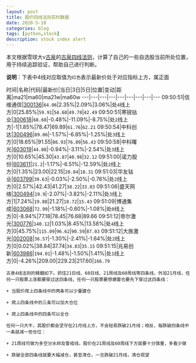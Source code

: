 ```yaml
---
layout: post
title: 股价四线法则实时数据
date: 2020-5-10
categories: blog
tags: [python,stock]
description: stock index alert
---
```



本文根据雪球大v[古泉](https://xueqiu.com/u/7148646888)的[古泉四线法则](https://xueqiu.com/7148646888/130498192)，计算了自己的一些自选股当前所处位置，用于持续追踪验证，帮助自己进行判断。

**说明**：下表中4线对应取值为`红色`表示最新价处于对应指标上方，属正面

时间|名称|代码|最新价|当日|3日|5日|位置|变动|距离|ma21|ma60|ma21w|ma60w
---|---|---|---|---|---|---|---|---
09:50:51|信维通信|[300136](https://xueqiu.com/S/SZ300136)|`64.06`|2.35%|2.09%|3.06%|处`4`线上方|0|25.85%|`59.91`|`54.68`|`49.78`|`42.49`
09:50:51|寒锐钴业|[300618](https://xueqiu.com/S/SZ300618)|`68.68`|-0.48%|-11.09%|-8.75%|处`2`线上方|-1|1.85%|78.47|69.89|`61.76`|`62.21`
09:50:54|中科创达|[300496](https://xueqiu.com/S/SZ300496)|`89.06`|-1.57%|-6.85%|-1.25%|处`3`线上方|0|18.65%|91.55|`86.93`|`76.09`|`56.43`
09:50:58|中科曙光|[603019](https://xueqiu.com/S/SH603019)|`44.08`|-0.94%|-3.11%|-2.54%|处`3`线上方|0|10.65%|45.30|`43.87`|`40.98`|`32.12`
09:51:00|诺力股份|[603611](https://xueqiu.com/S/SH603611)|`21.2`|-1.17%|-6.51%|-12.59%|处`2`线上方|0|1.35%|23.00|22.15|`20.84`|`18.31`
09:51:03|华友钴业|[603799](https://xueqiu.com/S/SH603799)|`39.63`|-0.03%|-2.50%|-0.76%|处`2`线上方|0|2.57%|42.43|41.27|`38.22`|`33.83`
09:51:06|盛天网络|[300494](https://xueqiu.com/S/SZ300494)|`19.9`|-2.07%|-3.82%|-2.11%|处`3`线上方|1|7.24%|`19.88`|21.27|`18.72`|`15.43`
09:51:09|博通集成|[603068](https://xueqiu.com/S/SH603068)|`72.99`|-1.18%|-0.60%|-1.08%|处`0`线上方|0|-8.94%|77.18|78.45|76.68|89.66
09:51:12|帝尔激光|[300776](https://xueqiu.com/S/SZ300776)|`140.12`|1.03%|8.45%|13.58%|处`4`线上方|0|45.75%|`115.09`|`96.62`|`90.59`|`87.03`
09:51:12|大族激光|[002008](https://xueqiu.com/S/SZ002008)|`36.57`|-1.30%|-2.41%|-1.64%|处`2`线上方|0|0.02%|38.84|37.74|`34.83`|`35.15`
09:51:15|兆易创新|[603986](https://xueqiu.com/S/SH603986)|`194.01`|-1.48%|-1.50%|1.41%|处`1`线上方|0|-4.26%|209.00|229.23|217.60|`166.79`

```
古泉4线法则的精髓如下。抓住21日线、60日线、21周线及60周线等四条线，外加21月线，任何一只股票上涨都要穿过这四条线，任何一只股票要想爆雷也要先下穿过这四条线：

+ 当股价爬上四条线中的两条可以少量建仓

+ 爬上四条线中的三条可以加大仓位

+ 爬上四条线中的四条可以全仓

任何一只大牛，其股价都会坚守在21月线上方，不会轻易跌破21月线；相反，每跌破四条线中一条就减一些仓位：

+ 21周线可做为多空分水岭及警戒线，股价在21周线及60周线下方就要十分慎重，多看少做

+ 跌破全部四条线就要大幅减仓，甚至清仓，一旦跌破21月线，清仓观望
```